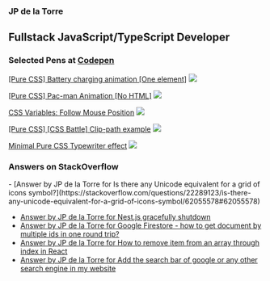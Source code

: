 ### JP de la Torre

## Fullstack JavaScript/TypeScript Developer


### Selected Pens at [Codepen](https://codepen.io/jpidelatorre)

<!-- CODEPEN:START -->
 [[Pure CSS] Battery charging animation [One element]](https://codepen.io/jpidelatorre/pen/xbKNGN) 
 ![](https://codepen.io/jpidelatorre/pen/xbKNGN/image/large.png) 
 

 [[Pure CSS] Pac-man Animation [No HTML]](https://codepen.io/jpidelatorre/pen/WEOJMp) 
 ![](https://codepen.io/jpidelatorre/pen/WEOJMp/image/large.png) 
 

 [CSS  Variables: Follow Mouse Position](https://codepen.io/jpidelatorre/pen/prEgQj) 
 ![](https://codepen.io/jpidelatorre/pen/prEgQj/image/large.png) 
 

 [[Pure CSS] [CSS Battle] Clip-path example](https://codepen.io/jpidelatorre/pen/oNYYaYR) 
 ![](https://codepen.io/jpidelatorre/pen/oNYYaYR/image/large.png) 
 

 [Minimal Pure CSS Typewriter effect](https://codepen.io/jpidelatorre/pen/wvdKaQM) 
 ![](https://codepen.io/jpidelatorre/pen/wvdKaQM/image/large.png) 
 
<!-- CODEPEN:END -->

### Answers on StackOverflow

<!-- STACKOVERFLOW:START -->- [Answer by JP de la Torre for Is there any Unicode equivalent for a grid of icons symbol?](https://stackoverflow.com/questions/22289123/is-there-any-unicode-equivalent-for-a-grid-of-icons-symbol/62055578#62055578)
- [Answer by JP de la Torre for Nest.js gracefully shutdown](https://stackoverflow.com/questions/61892684/nest-js-gracefully-shutdown/64428817#64428817)
- [Answer by JP de la Torre for Google Firestore - how to get document by multiple ids in one round trip?](https://stackoverflow.com/questions/46721517/google-firestore-how-to-get-document-by-multiple-ids-in-one-round-trip/50394935#50394935)
- [Answer by JP de la Torre for How to remove item from an array through index in React](https://stackoverflow.com/questions/55972862/how-to-remove-item-from-an-array-through-index-in-react/55973097#55973097)
- [Answer by JP de la Torre for Add the search bar of google or any other search engine in my website](https://stackoverflow.com/questions/51143562/add-the-search-bar-of-google-or-any-other-search-engine-in-my-website/51144671#51144671)
<!-- STACKOVERFLOW:END -->

<!-- 
TODO
- Create own workflow actions
  - RSS with extra properties
  - Formatted technologies icons
  - ASCII banners
 -->
